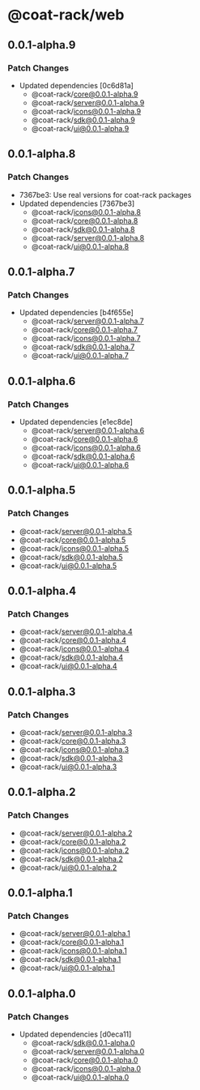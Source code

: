 # @coat-rack/web

## 0.0.1-alpha.9

### Patch Changes

- Updated dependencies [0c6d81a]
  - @coat-rack/core@0.0.1-alpha.9
  - @coat-rack/server@0.0.1-alpha.9
  - @coat-rack/icons@0.0.1-alpha.9
  - @coat-rack/sdk@0.0.1-alpha.9
  - @coat-rack/ui@0.0.1-alpha.9

## 0.0.1-alpha.8

### Patch Changes

- 7367be3: Use real versions for coat-rack packages
- Updated dependencies [7367be3]
  - @coat-rack/icons@0.0.1-alpha.8
  - @coat-rack/core@0.0.1-alpha.8
  - @coat-rack/sdk@0.0.1-alpha.8
  - @coat-rack/server@0.0.1-alpha.8
  - @coat-rack/ui@0.0.1-alpha.8

## 0.0.1-alpha.7

### Patch Changes

- Updated dependencies [b4f655e]
  - @coat-rack/server@0.0.1-alpha.7
  - @coat-rack/core@0.0.1-alpha.7
  - @coat-rack/icons@0.0.1-alpha.7
  - @coat-rack/sdk@0.0.1-alpha.7
  - @coat-rack/ui@0.0.1-alpha.7

## 0.0.1-alpha.6

### Patch Changes

- Updated dependencies [e1ec8de]
  - @coat-rack/server@0.0.1-alpha.6
  - @coat-rack/core@0.0.1-alpha.6
  - @coat-rack/icons@0.0.1-alpha.6
  - @coat-rack/sdk@0.0.1-alpha.6
  - @coat-rack/ui@0.0.1-alpha.6

## 0.0.1-alpha.5

### Patch Changes

- @coat-rack/server@0.0.1-alpha.5
- @coat-rack/core@0.0.1-alpha.5
- @coat-rack/icons@0.0.1-alpha.5
- @coat-rack/sdk@0.0.1-alpha.5
- @coat-rack/ui@0.0.1-alpha.5

## 0.0.1-alpha.4

### Patch Changes

- @coat-rack/server@0.0.1-alpha.4
- @coat-rack/core@0.0.1-alpha.4
- @coat-rack/icons@0.0.1-alpha.4
- @coat-rack/sdk@0.0.1-alpha.4
- @coat-rack/ui@0.0.1-alpha.4

## 0.0.1-alpha.3

### Patch Changes

- @coat-rack/server@0.0.1-alpha.3
- @coat-rack/core@0.0.1-alpha.3
- @coat-rack/icons@0.0.1-alpha.3
- @coat-rack/sdk@0.0.1-alpha.3
- @coat-rack/ui@0.0.1-alpha.3

## 0.0.1-alpha.2

### Patch Changes

- @coat-rack/server@0.0.1-alpha.2
- @coat-rack/core@0.0.1-alpha.2
- @coat-rack/icons@0.0.1-alpha.2
- @coat-rack/sdk@0.0.1-alpha.2
- @coat-rack/ui@0.0.1-alpha.2

## 0.0.1-alpha.1

### Patch Changes

- @coat-rack/server@0.0.1-alpha.1
- @coat-rack/core@0.0.1-alpha.1
- @coat-rack/icons@0.0.1-alpha.1
- @coat-rack/sdk@0.0.1-alpha.1
- @coat-rack/ui@0.0.1-alpha.1

## 0.0.1-alpha.0

### Patch Changes

- Updated dependencies [d0eca11]
  - @coat-rack/sdk@0.0.1-alpha.0
  - @coat-rack/server@0.0.1-alpha.0
  - @coat-rack/core@0.0.1-alpha.0
  - @coat-rack/icons@0.0.1-alpha.0
  - @coat-rack/ui@0.0.1-alpha.0
